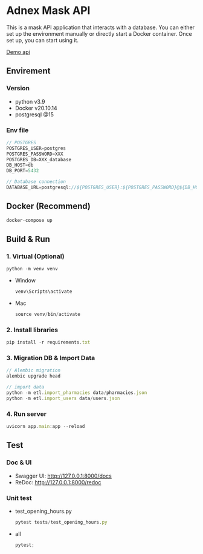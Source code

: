 # Adnex Mask API

This is a mask API application that interacts with a database. You can either set up the environment manually or directly start a Docker container. Once set up, you can start using it.

[Demo api](https://)

## Envirement

### Version

- python v3.9
- Docker v20.10.14
- postgresql @15

### Env file

```javascript
// POSTGRES
POSTGRES_USER=postgres
POSTGRES_PASSWORD=XXX
POSTGRES_DB=XXX_database
DB_HOST=db
DB_PORT=5432

// Database connection
DATABASE_URL=postgresql://${POSTGRES_USER}:${POSTGRES_PASSWORD}@${DB_HOST}:${DB_PORT}/${POSTGRES_DB}
```

## Docker (Recommend)

```javascript
docker-compose up
```

## Build & Run

### 1. Virtual (Optional)

```javascript
python -m venv venv
```

- Window
  ```javascript
  venv\Scripts\activate
  ```
- Mac
  ```javascript
  source venv/bin/activate
  ```

### 2. Install libraries

```javascript
pip install -r requirements.txt
```

### 3. Migration DB & Import Data

```javascript
// Alembic migration
alembic upgrade head

// import data
python -m etl.import_pharmacies data/pharmacies.json
python -m etl.import_users data/users.json
```

### 4. Run server

```javascript
uvicorn app.main:app --reload
```

## Test

### Doc & UI

- Swagger UI: http://127.0.0.1:8000/docs
- ReDoc: http://127.0.0.1:8000/redoc

### Unit test

- test_opening_hours.py
  ```javascript
  pytest tests/test_opening_hours.py
  ```
- all
  ```javascript
  pytest;
  ```
